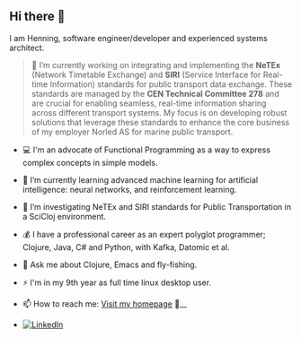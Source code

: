 ## Hi there 👋

I am Henning, software engineer/developer and experienced systems architect.

> 🔭 I’m currently working on integrating and implementing the **NeTEx** (Network Timetable Exchange) and **SIRI** (Service Interface for Real-time Information) standards for public transport data exchange. These standards are managed by the **CEN Technical Committee 278** and are crucial for enabling seamless, real-time information sharing across different transport systems. My focus is on developing robust solutions that leverage these standards to enhance the core business of my employer Norled AS for marine public transport.

- 💻 I'm an advocate of Functional Programming as a way to express complex concepts in simple models.
- 🌱 I’m currently learning advanced machine learning for artificial intelligence: neural networks, and reinforcement learning.
- 🤔 I’m investigating NeTEx and SIRI standards for Public Transportation in a SciCloj environment.
- 💰 I have a professional career as an expert polyglot programmer; Clojure, Java, C# and Python, with Kafka, Datomic et al.
- 💬 Ask me about Clojure, Emacs and fly-fishing.
- ⚡ I'm in my 9th year as full time linux desktop user.
- 📫 How to reach me: [Visit my homepage](https://jansenh.no) 🚀__

- [![LinkedIn](https://img.shields.io/badge/LinkedIn-0077B5?style=for-the-badge&logo=linkedin&logoColor=white)](https://www.linkedin.com/in/henningjansen)
